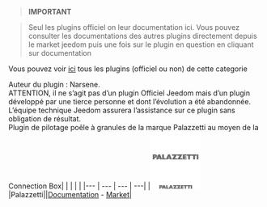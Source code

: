 
>**IMPORTANT**

>Seul les plugins officiel on leur documentation ici. Vous pouvez consulter les documentations des autres plugins directement depuis le market jeedom puis une fois sur le plugin en question en cliquant sur documentation


Vous pouvez voir [ici](https://market.jeedom.com/index.php?v=d&p=market&type=plugin&categorie=Energie) tous les plugins (officiel ou non) de cette categorie

Auteur du plugin : Narsene.<br/>ATTENTION, il ne s’agit pas d’un plugin Officiel Jeedom mais d’un plugin développé par une tierce personne et dont l’évolution a été abandonnée. L’équipe technique Jeedom assurera l’assistance sur ce plugin sans obligation de résultat. <br/>Plugin de pilotage poêle à granules de la marque Palazzetti au moyen de la Connection Box| | | | |
|--- | --- | --- | ---|
|<img src="Palazzetti/Palazzetti_icon.png" width="100" />|Palazzetti||[Documentation](Palazzetti/index.md) - [Market](https://market.jeedom.com/index.php?v=d&p=market_display&id=3104)|
